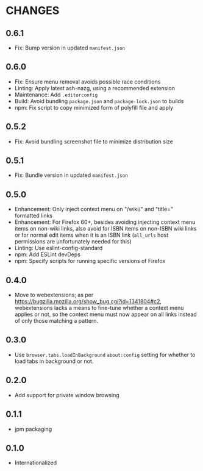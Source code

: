 # CHANGES

## 0.6.1

- Fix: Bump version in updated `manifest.json`

## 0.6.0

- Fix: Ensure menu removal avoids possible race conditions
- Linting: Apply latest ash-nazg, using a recommended extension
- Maintenance: Add `.editorconfig`
- Build: Avoid bundling `package.json` and `package-lock.json` to builds
- npm: Fix script to copy minimized form of polyfill file and apply

## 0.5.2

- Fix: Avoid bundling screenshot file to minimize distribution size

## 0.5.1

- Fix: Bundle version in updated `manifest.json`

## 0.5.0

- Enhancement: Only inject context menu on "/wiki/" and "title=" formatted
    links
- Enhancement: For Firefox 60+, besides avoiding injecting context menu items
    on non-wiki links, also avoid for ISBN items on non-ISBN wiki links or
    for normal edit items when it is an ISBN link (`all_urls` host permissions
    are unfortunately needed for this)
- Linting: Use eslint-config-standard
- npm: Add ESLint devDeps
- npm: Specify scripts for running specific versions of Firefox

## 0.4.0

- Move to webextensions; as per
    <https://bugzilla.mozilla.org/show_bug.cgi?id=1341804#c2>,
    webextensions lacks a means to fine-tune whether a context menu applies
    or not, so the context menu must now appear on all links instead of
    only those matching a pattern.

## 0.3.0

- Use `browser.tabs.loadInBackground` `about:config` setting for
    whether to load tabs in background or not.

## 0.2.0

- Add support for private window browsing

## 0.1.1

- jpm packaging

## 0.1.0

- Internationalized
